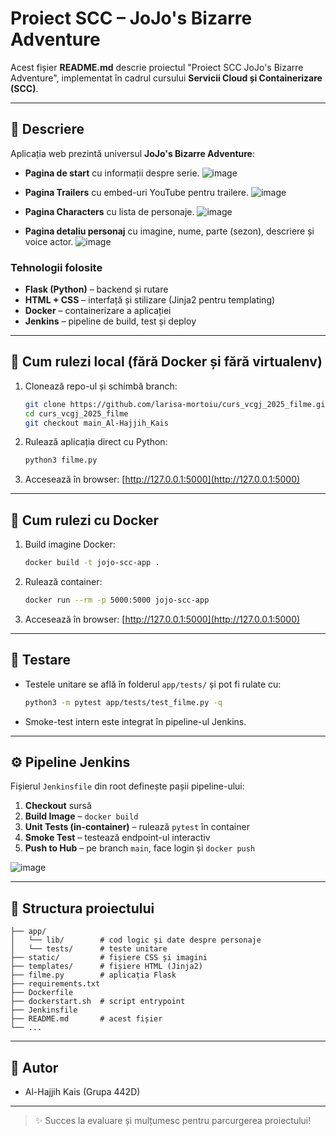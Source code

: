 # Proiect SCC – JoJo's Bizarre Adventure

Acest fișier **README.md** descrie proiectul "Proiect SCC JoJo's Bizarre Adventure", implementat în cadrul cursului **Servicii Cloud și Containerizare (SCC)**.

---

## 🌟 Descriere

Aplicația web prezintă universul **JoJo's Bizarre Adventure**:

* **Pagina de start** cu informații despre serie.
  ![image](https://github.com/user-attachments/assets/74a2f34b-7b2f-4a9e-a900-c06cdadfb1d8)

* **Pagina Trailers** cu embed-uri YouTube pentru trailere.
  ![image](https://github.com/user-attachments/assets/4a502892-f7e7-4387-baa7-49d437da784b)

* **Pagina Characters** cu lista de personaje.
  ![image](https://github.com/user-attachments/assets/b1a81241-4560-4a99-94d9-43b8b2928ebb)

* **Pagina detaliu personaj** cu imagine, nume, parte (sezon), descriere și voice actor.
  ![image](https://github.com/user-attachments/assets/46762e9e-3ba5-4749-b955-8dda3465a197)


### Tehnologii folosite

* **Flask (Python)** – backend și rutare
* **HTML + CSS** – interfață și stilizare (Jinja2 pentru templating)
* **Docker** – containerizare a aplicației
* **Jenkins** – pipeline de build, test și deploy

---

## 🚀 Cum rulezi local (fără Docker și fără virtualenv)

1. Clonează repo-ul și schimbă branch:

   ```bash
   git clone https://github.com/larisa-mortoiu/curs_vcgj_2025_filme.git
   cd curs_vcgj_2025_filme
   git checkout main_Al-Hajjih_Kais
   ```
2. Rulează aplicația direct cu Python:

   ```bash
   python3 filme.py
   ```
3. Accesează în browser: [http://127.0.0.1:5000](http://127.0.0.1:5000)

---

## 🐳 Cum rulezi cu Docker

1. Build imagine Docker:

   ```bash
   docker build -t jojo-scc-app .
   ```
2. Rulează container:

   ```bash
   docker run --rm -p 5000:5000 jojo-scc-app
   ```
3. Accesează în browser: [http://127.0.0.1:5000](http://127.0.0.1:5000)

---

## 🧪 Testare

* Testele unitare se află în folderul `app/tests/` și pot fi rulate cu:

  ```bash
  python3 -m pytest app/tests/test_filme.py -q
  ```
* Smoke-test intern este integrat în pipeline-ul Jenkins.

---

## ⚙️ Pipeline Jenkins

Fișierul `Jenkinsfile` din root definește pașii pipeline-ului:

1. **Checkout** sursă
2. **Build Image** – `docker build`
3. **Unit Tests (in-container)** – rulează `pytest` în container
4. **Smoke Test** – testează endpoint-ul interactiv
5. **Push to Hub** – pe branch `main`, face login și `docker push`

 ![image](https://github.com/user-attachments/assets/db7f4abf-6c4d-4a1f-8509-b897fc4ca1ab)

---

## 📂 Structura proiectului

```text
├── app/
│   └── lib/        # cod logic și date despre personaje
│   └── tests/      # teste unitare
├── static/         # fișiere CSS și imagini
├── templates/      # fișiere HTML (Jinja2)
├── filme.py        # aplicația Flask
├── requirements.txt
├── Dockerfile
├── dockerstart.sh  # script entrypoint
├── Jenkinsfile
├── README.md       # acest fișier
└── ...
```

---

## 👤 Autor

* Al-Hajjih Kais (Grupa 442D)

---

> ✨ Succes la evaluare și mulțumesc pentru parcurgerea proiectului!
